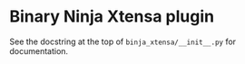 # Binary Ninja Xtensa plugin

See the docstring at the top of `binja_xtensa/__init__.py` for documentation.

